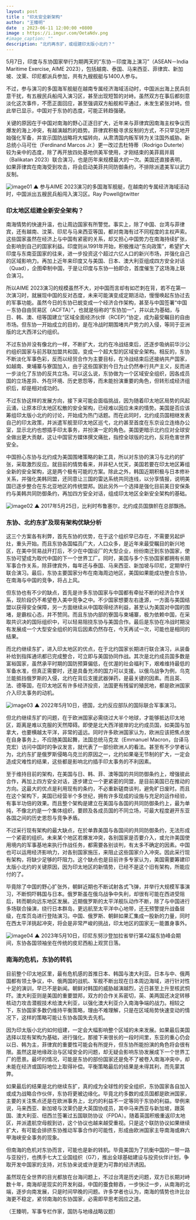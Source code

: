 ```yaml
---
layout: post
title : "印太安全新架构"
author: "王臻明"
date  : 2023-06-11 12:00:00 +0800
image : https://i.imgur.com/OetaNdv.png
#image_caption: ""
description: "北约再东扩，或组建印太版小北约？"
---
```


5月7日，印度与东协国家举行为期两天的“东协－印度海上演习”（ASEAN－India Maritime Exercise, AIME 2023），包括越南、泰国、马来西亚、菲律宾、新加坡、汶莱、印尼都派兵参加，共有九艘舰艇与1400人参与。

<!--more-->

不过，参与演习的多国海军舰艇在越南专属经济海域活动时，中国派出海上民兵刻意干扰，有五艘民兵船闯入演习区，甚至出现短暂的对峙。虽然双方在事后都刻意淡化这次事件，不愿正面回应，甚至强调双方船舰和平通过，未发生紧张对峙。但此举已显示，中国对于东协的态度，可能正转趋强硬。

关键的原因在于中国对南海的野心正逐日扩大，近年来与菲律宾因南海主权争议而爆发的海上冲突，有越演越烈的趋势。菲律宾积极寻求反制的方式，不只罕见地开始强化军备，并宣示国防战略将大幅转向，从肃清国内叛军转为关注国外威胁。新总统小马可仕（Ferdinand Marcos Jr.）更一改过去杜特蒂（Rodrigo Duterte）较为亲中的态度，除了再开放四处基地供美军使用，才刚结束的美菲肩并肩（Balikatan 2023）联合演习，也是历年来规模最大的一次。美国还直接表明，如果菲律宾在南海受到攻击，将会启动美菲共同防御条约，不排除派遣美军以武力反制。

![image01](https://i.imgur.com/UmXFKh5.png)
▲ 参与AIME 2023演习的多国海军舰艇，在越南的专属经济海域活动时，中国派出五艘民兵船闯入演习区。Ray Powell@twitter


### 印太地区组建全新安全架构？

南海情势的快速升温，也让周边国家有所警觉。事实上，除了中国、台湾与菲律宾，还有越南、汶莱、印尼与马来西亚等国，都对南海有过不同程度的主权声索。这些国家虽然在经济上与中国有紧密的关系，却又担心中国势力在南海持续扩张，会影响到自己的国家利益。印度则从1991年开始，积极推动“东向政策”，希望扩大印度与东南亚国家的往来，进一步投资这个超过六亿人口的新兴市场，并强化自己的区域影响力。再加上近年来印度又与美国、日本、澳大利亚组成四方安全对话（Quad），企图牵制中国，于是让印度与东协一拍即合，首度催生了这场海上联合演习。

所以AIME 2023演习的规模虽然不大，对中国而言却有如芒刺在背，若不在第一次演习时，就展现中国的反对态度，未来可能演变成定期活动，慢慢唤起东协过去的军事功能。虽然今日的东协已蜕变成一个经济合作架构，甚至与中国签署“中国－东协自由贸易区（ACFTA）”，也就是俗称的“东协加一”，并以此为基础，与日、韩、澳、纽等国建立“区域全面经济伙伴（RCEP）”协定，成为最受瞩目的自由市场。但东协一开始成立的目的，是在冷战时期围堵共产势力的入侵，等同于亚洲版的北大西洋公约组织。

不过东协并没有像北约一样，不断扩大，北约在冷战结束后，还逐步吸纳前华沙公约组织国家与前苏联加盟共和国，变成一个超大型的区域安全架构。相反的，东协不断淡化军事色彩，反而以经贸合作为主要目标，在冷战结束后还接纳共产国家，如越南、柬埔寨与寮国加入，由于这些国家到今日为止仍然奉行共产主义，反而进一步淡化了东协的反共立场。可以这么说，东协做为一个区域安全组织，因各成员国的立场差异、外在环境、历史恩怨等，而未能扮演重要的角色，但转形成经济组织后，却是相对成功的。

不过东协这样的发展方向，接下来可能会面临挑战，因为随着印太地区局势的风起云涌，让原本印太地区松散的安全架构，已经难以因应未来的情势。美国是否应该筹组印太版小北约的讨论，开始成为热门话题。而在此同时，北约成员国相继发表自己的印太政策，并派遣军舰至印太地区巡弋，北约甚至首度在东京设立连络办公室，显示北约也想插手印太事务，并扮演一定的角色。美国更暗示北约应对全球安全做出更大贡献，这让中国官方媒体撰文痛批，指控全球版的北约，反将危害世界安全。

中国担心东协与北约成为美国围堵策略的新工具，所以对东协的演习与北约的扩张，采取激烈反应。就目前的情势看来，并非杞人忧天，美国若要在印太地区筹组全新的安全架构，这是两个极有可能的方案。除此之外，韩国近期积极与日本修补关系，并强化美韩同盟，还同意让三国的雷达系统共同连线，以分享情报，说明美国已逐步整合在东北亚地区的传统盟邦。因此另外一个选择是强化目前美日安保条约与美韩共同防御条约，再加四方安全对话，组成印太地区全新安全架构的基础。

![image02](https://i.imgur.com/IIbVBr5.png)
▲ 2017年5月25日，比利时布鲁塞尔，北约成员国旗帜在总部飘扬。


### 东协、北约东扩及现有架构优缺分析

这三个方案各有利弊，首先东协的优势，在于这个组织早已存在，不需要另起炉灶，重头开始。而且东协各国幅员广大，人口众多，是近年来最受瞩目的新兴地区，在美中贸易战开打后，不少在中国设厂的大型企业，纷纷南迁到东协国家，使东协可望成为取代中国的下一个世界工厂。同时，美国与多个东协国家都拥有长期军事合作关系，除菲律宾外，每年还与泰国、马来西亚、新加坡与印尼，定期举行联合演习。最后，东协主要国家分布在南海周边地区，美国如果能成功整合东协，在南海与中国的竞争，将占上风。

但东协也有不少的缺点，首先是许多东协国家与中国都有牵扯不断的经济合作关系，现阶段仍不希望卷入美中竞争之中。不少国家想要左右逢源，一方面与美国结盟以获得安全保障，另一方面继续从中国取得经济利益，甚至认为美国对中国的围堵，是霸权心态，并不赞同。而且东协内部的寮国与柬埔寨，极为依赖中国，在采取共识决的国际组织中，可以轻易阻挠东协与美国合作。最后是东协在冷战时期没有发展成一个大型安全组织的背后因素仍然存在，今天再试一次，可能也是相同的结果。

而北约继续东扩，进入印太地区的优点，在于北约国家长期进行联合演习，从装备补给到指挥通讯都已完成整合，可立即与美国协同作战。其次是北约成员国多数是富裕国家，虽然承平时期的国防预算偏低，在优渥的社会福利下，艰难维持最低的军备水准，但真正需要时，还是具备充沛的国力可以支援。以俄乌战争为例，乌克兰能抵挡俄罗斯的入侵，北约在背后支援武器弹药，是最关键的因素。而且英、法、德等国，在印太地区有许多经济投资，法国更有残留的殖民地，都是欧洲国家介入印太事务的动机。

![image03](https://i.imgur.com/Kq2Y8Wh.png)
▲ 2022年5月10日，德国，北约反应部队的国际联合军事演习。

但北约继续东扩的问题，在于欧洲国家必需绕过大半个地球，才能够抵达印太地区，距离是难以克服的天然障碍。即使是北大西洋彼岸的北约成员国，如美国与加拿大，也要横越太平洋，非常的遥远。同时许多欧洲国家认为，欧洲应该把焦点放在自身事务上，不应随美国起舞，法国总统马克龙（Emmanuel Macron，台译马克宏）访问中国时的争议发言，就代表了一部份欧洲人的看法。甚至有不少学者认为，北约东扩是俄罗斯侵略乌克兰的原因之一，北约如果毫无节制的扩大，一定会造成灾难性的结果，这些都是影响北约插手印太事务的不利因素。

至于维持目前的架构，在美国与日、韩、菲、澳等国的共同防御条约上，增强彼此合作，再加上四方安全对话，逐步建立一个更紧密的同盟，是目前美国已在推动的方向。这最大的优点是利用现有的条约，不必重新磋商谈判，避免旷日废时。而且在这个架构下，美国已经营半个多世纪，拥有许多现成的设施与充足的运作经验，有事半功倍的效果。而且整个架构是建立在美国与各国的共同防御条约上，最为单纯，不像北约是一个集体组织，要顾及各成员国的不同立场，可最大程度避开东亚各国之间的历史恩怨与竞争矛盾。

不过采行现有架构的最大缺点，在於单靠美国与各国间的共同防御条约，无法形成一个紧密的组织。未来某个地区若爆发冲突，各别国家是否要介入，或允许美国使用境内的军事基地来执行作战任务，都需要各别谈判，有太多不确定的因素。中国也可以运用经济影响力，对各别国家施压，来阻止这些国家介入冲突。因此采行现有架构，将缺少足够的吓阻力。这个缺点也是目前许多专家认为，美国需要筹建印太版小北约的关键原因，因为印太地区的新情势，已经不是这个旧有架构，所能应付的了。

毕竟除了中国的野心扩张外，朝鲜近期也不断试射各式飞弹，并举行大规模军事演习，不断恫吓韩国与日本。俄罗斯虽在俄乌战争中失利，却很有可能在西进受阻后，转而朝向远东地区发展。近期俄罗斯的太平洋舰队动作不断，除了与中国进行多场联合操演，绕行日本群岛，更远航至太平洋中心地带，还无预警提升战备层级，在库页岛进行登陆演习。中国、俄罗斯、朝鲜如果汇集成一股新的力量，同时在西太平洋挑起冲突，将会是非常严峻的挑战，印太地区的国家无一能置身事外。

![image04](https://i.imgur.com/3FFyIxq.png)
▲ 2023年5月10日，印尼东努沙登加拉省举行第42届东协峰会期间，东协各国领袖坐在传统的皮尼西船上观赏日落。


### 南海的危机，东协的转机

目前整个印太地区里，最有危机感的首推日本、韩国与澳大利亚。日本与中、俄两国都有领土争议，中、俄两国的战机、军舰不断出现在日本周边海域，进行针对性十足的演训，早已不是新闻。朝鲜对韩国的威胁越演越烈，近日甚至上升至核武恫吓。澳大利亚则是美国的重要盟邦，双方的合作关系密切，英、美两国还决定转移核动力攻击潜舰技术给澳大利亚，以强化澳大利亚介入南海争端的战力。相较之下，东协国家多数仍维持平衡策略，理由不难理解，只是在区域局势快速变动的情况下，这样的策略可能让东协各国失去先机。

因为印太版小北约如何组建，一定会大幅影响整个区域的未来发展。如果最后美国选择以现有架构为基础，进行强化，那接下来很长的一段时间里，东亚的重心仍会以日、韩为主，菲律宾的重要性可能会有所提升，但东协所能扮演的角色将会很有限。虽然这是地缘政治与区域安全的问题，却无疑会影响东协发展成下一个世界工厂的愿景。最坏的情况，可能是东协的部份国家还是免不了被卷入南海冲突中，却未能在经济或国际地位上取得补偿。平衡策略最后的结果是未得其利，而先蒙其弊。

如果最后的结果是北约继续东扩，真的成为全球性的安全组织，东协国家各自加入或成为战略合作伙伴，东协将更被边缘化。毕竟北约多数的成员国都是欧洲国家，主要的关注焦点还是在欧洲事务上，北约的利益不一定等同于东协的利益。举例来说，马来西亚、新加坡与汶莱仍是大英国协成员，其中马来西亚与新加坡，跟英国、澳大利亚、纽西兰签署过五国联防协议（FPDA）。随着英国积极重返印太地区，并派遣航空母舰到访，这个协议也越来越受重视。只是这个联防协议如果继续扩大，有可能会排挤东协推动军事合作的可能性，形成由欧洲国家主导南海或麻六甲海峡安全事务的现象。

但南海的危机对东协而言，可能也是新的转机。毕竟美国为了抗衡中国的一带一路与亚投行，也携手七大工业国组织（G7），推出全球基础建设与投资伙伴计划，争取开发中国家的支持，对东协来说或许是更为可靠的经济诱因。

虽然现在全世界的目光都放在台海问题上，不过台湾是历史问题，双方已长期对峙数十年，南海却是现实的开发利益，中国的蚕食鲸吞，一步快过一步，从南海的北端，逐步向南发展，只是时间早晚的问题。许多学者也认为，南海的情势也许比台海更不稳定，紧邻南海的东协国家，必需即早思考因应之道。

（王臻明，军事专栏作家，国防与地缘战略议题）

<!--END-->